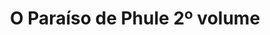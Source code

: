 ---
Numero: 511
title: O Paraíso de Phule 2º volume
Autor: Robert Asprin
Co-autor: 
Ano-de-Publicacao: 2000
Titulo-original: "Phules Paradise"
Tradutor: Alexandra Santos Tavares
Co-tradutor: 
Ano-de-edicao: 1992
alias: Robert-Asprin
Autor2-alias: 
Tradutor1-alias: Alexandra-Santos-Tavares
Tradutor2-alias: 
Titulo-link: 511-O-Paraiso-de-Phule-2-volume
Capa: 
pags: 
Capa-link: 
---